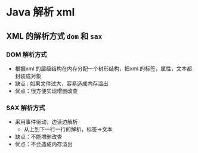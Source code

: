 # Java 解析 xml



## XML 的解析方式  `dom` 和 `sax`

### DOM 解析方式

 - 根据xml 的层级结构在内存分配一个树形结构，把xml 的标签，属性，文本都封装成对象
 - 缺点 : 如果文件过大，容易造成内存溢出
 - 优点：很方便实现增删改查

### SAX 解析方式
 - 采用事件驱动，边读边解析
 	- 从上到下一行一行的解析，标签->文本
 - 缺点：不能增删改查
 - 优点：不会造成内存溢出